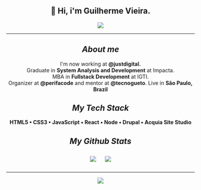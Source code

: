 <div style="text-align: center;">
  <h2>
    🌠 Hi, i'm Guilherme Vieira.
  </h2>

  <a href="https://twitter.com/gitlherme">
    <img src="https://img.shields.io/twitter/follow/gitlherme">
  </a>

  ---
  ## *About me*
  <p>
    I'm now working at <strong>@justdigital.</strong> <br>
    Graduate in <strong>System Analysis and Development</strong> at Impacta. <br>
    MBA in <strong>Fullstack Development</strong> at IGTI. <br>
    Organizer at <strong>@perifacode</strong> and mentor at <strong>@tecnogueto</strong>.
    Live in <strong> São Paulo, Brazil </strong>
  </p>

  ## *My Tech Stack*
  <strong> HTML5 • CSS3 • JavaScript • React • Node • Drupal • Acquia Site Studio </strong>

  ## *My Github Stats*


  <div>
    <img style="padding: 10px" src="https://github-readme-stats.vercel.app/api?username=gitlherme&show_icons=true&theme=tokyonight"/>
    <img style="padding: 10px" src="https://github-readme-stats.vercel.app/api/top-langs/?username=gitlherme&layout=compact&theme=tokyonight"/>
  </div>


  --------------------------------
  
  <img src="https://media.giphy.com/media/J9lGBaHFbjZm0/source.gif">
</div>